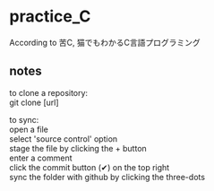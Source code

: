 # practice_C
According to 苦C, 猫でもわかるC言語プログラミング

## notes
to clone a repository:  
git clone [url]

to sync:  
open a file  
select 'source control' option  
stage the file by clicking the + button  
enter a comment  
click the commit button (✔) on the top right   
sync the folder with github by clicking the three-dots  


